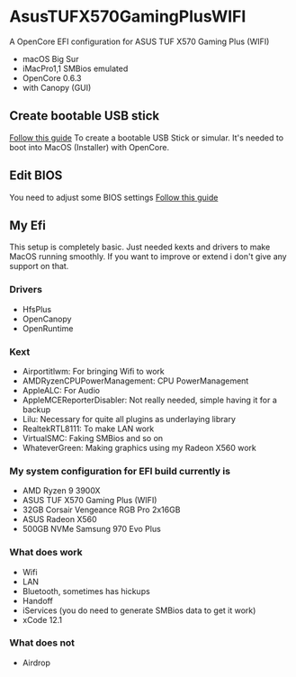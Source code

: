 # AsusTUFX570GamingPlusWIFI
A OpenCore EFI configuration for ASUS TUF X570 Gaming Plus (WIFI)
- macOS Big Sur
- iMacPro1,1 SMBios emulated
- OpenCore 0.6.3
- with Canopy (GUI)

## Create bootable USB stick
[Follow this guide](https://dortania.github.io/OpenCore-Install-Guide/installer-guide/#creating-the-usb)
To create a bootable USB Stick or simular. It's needed to boot into MacOS (Installer) with OpenCore.

## Edit BIOS
You need to adjust some BIOS settings
[Follow this guide](https://dortania.github.io/OpenCore-Install-Guide/AMD/zen.html#amd-bios-settings)


## My Efi
This setup is completely basic. Just needed kexts and drivers to make MacOS running smoothly.
If you want to improve or extend i don't give any support on that.

### Drivers
- HfsPlus
- OpenCanopy
- OpenRuntime

### Kext
- Airportitlwm: For bringing Wifi to work
- AMDRyzenCPUPowerManagement: CPU PowerManagement
- AppleALC: For Audio
- AppleMCEReporterDisabler: Not really needed, simple having it for a backup
- Lilu: Necessary for quite all plugins as underlaying library
- RealtekRTL8111: To make LAN work
- VirtualSMC: Faking SMBios and so on
- WhateverGreen: Making graphics using my Radeon X560 work

### My system configuration for EFI build currently is
- AMD Ryzen 9 3900X
- ASUS TUF X570 Gaming Plus (WIFI)
- 32GB Corsair Vengeance RGB Pro 2x16GB
- ASUS Radeon X560
- 500GB NVMe Samsung 970 Evo Plus

### What does work
- Wifi
- LAN
- Bluetooth, sometimes has hickups
- Handoff
- iServices (you do need to generate SMBios data to get it work)
- xCode 12.1

### What does not
- Airdrop
